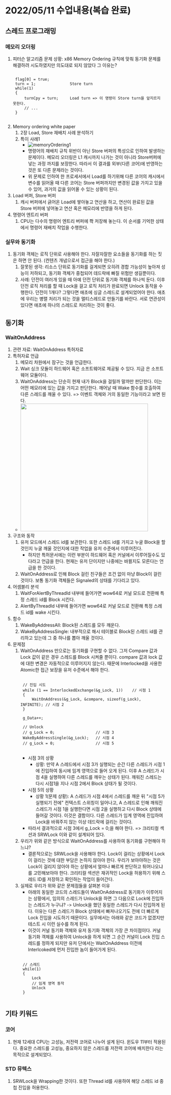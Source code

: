 # 2022/05/11 수업내용(복습 완료)
## 스레드 프로그래밍
### 메모리 오더링
1. 피터슨 알고리즘 문제 상황: x86 Memory Ordering 규칙에 맞춰 동기화 문제를 해결하려 시도하였지만 의도대로 되지 않았다 그 이유는?
    <pre><code>
    flag[0] = true;
    turn = 1;               Store turn
    while(1)
    {
        turnCpy = turn;     Load turn => 이 명령이 Store turn을 앞지르지 못한다.
        // ...
    }
    </code></pre>
2. Memory ordering white paper
    1) 2장 Load, Store 재배치 사례 분석하기
    2) 특이 사례1
        * ![memoryOrdering1](https://user-images.githubusercontent.com/95362065/167749895-33b360f1-5a9a-482a-98af-b86976b8822a.PNG)
        * 명령어의 재배치 규칙 위반이 아닌 Store 버퍼의 특성으로 인하여 발생하는 문제이다. 메모리 오더링은 L1 캐시까지 나가는 것이 아니라 Store버퍼에 넣는 과정 까지를 보장한다. 따라서 이 결과를 외부(다른 코어)에 반영하는 것은 또 다른 문제라는 것이다.
        * 위 문제로 인하여 한 프로세서에서 Load를 하기위해 다른 코어의 캐시에서 변수를 읽어올 때 다른 코어는 Store 버퍼까지만 변경된 값을 가지고 있을 수 있어, 과거의 값을 읽어올 수 있는 상황이 된다.
3. Load 버퍼, Store 버퍼
    1) 캐시 버퍼에서 긁어온 Load에 쌓아놓고 연산을 하고, 연산이 완료된 값을 Store 버퍼에 넣어놓고 연산 혹은 메모리에 반영을 하게 된다.
4. 명령어 엔트리 버퍼
    1) CPU는 다수의 명령어 엔트리 버퍼에 쫙 저장해 놓는다. 이 순서를 기억한 상태에서 명령어 재배치 작업을 수행한다.

### 실무와 동기화
1. 동기화 객체는 로직 단위로 사용해야 한다. 자잘자잘한 요소들을 동기화를 하는 짓은 하면 안 된다. (컨텐츠 개념으로서 접근을 해야 한다.)
    1) 잘못된 생각: 리소스 단위로 동기화를 걸게되면 오히려 경합 가능성이 높아져 성능이 저하되고, 동기화 객체가 중첩되어 데드락에 빠질 위험만 생길뿐이다. 
    2) 사례: 던전이 여러개 있을 때 아예 던전 단위로 동기화 객체를 하나씩 둔다. 이후 던전 로직 처리를 할 때 Lock을 걸고 로직 처리가 완료되면 Unlock 동작을 수행한다. 던전이 1개다? 그렇다면 애초에 싱글 스레드로 설계되었어야 한다. 애초에 우리는 병렬 처리가 되는 것을 멀티스레드로 만들기를 바란다. 서로 연관성이 있다면 애초에 하나의 스레드로 처리하는 것이 좋다.

## 동기화
### WaitOnAddress
1. 관련 자료: WaitOnAddress 특허자료
2. 특허자료 언급
    1) 메모리 차원에서 잠구는 것을 언급한다.
    2) Wait 싱크 모듈이 하드웨어 혹은 소프트웨어로 제공될 수 있다. 지금 은 소프트웨어 모듈이다.
    3) WaitOnAddress는 단순히 현재 내가 Block을 걸릴까 말까만 판단한다. 이는 어떤 메모리에 있는 값을 가지고 판단한다. 깨어날 때 Wake 함수를 호출하여 다른 스레드를 깨울 수 있다. => 이벤트 객체와 거의 동일한 기능이라고 보면 된다.
    * <img width=400 src="https://user-images.githubusercontent.com/95362065/167804455-a027107a-0b1d-4b12-8761-d2f7cf9332ae.png">
3. 구조와 동작
    1) 유저 모드에서 스레드 id를 보관한다. 또한 스레드 id를 가지고 누굴 Block을 할 것인지 누굴 깨울 것인지에 대한 작업을 유저 수준에서 이루어진다.
        * 하지만 특허문서에는 이런 부분이 하드웨어 혹은 커널에서 이루어질수도 있다라고 언급을 한다. 현재는 유저 단이지만 나중에는 바뀔지도 모른다는 언급을 한 것이다.
    2) WaitOnAddress로 인해 Block 걸린 친구들은 조건 없이 마냥 Block이 걸린 것이다. 보통 동기화 객체들은 Signaled의 상태를 기다리고 있다.
4. 어셈블리 분석
    1) WaitForAlertByThreadId 내부에 들어가면 wow64로 커널 모드로 전환해 특정 스레드 id를 Block 시킨다.
    2) AlertByThreadId 내부에 들어가면 wow64로 커널 모드로 전환해 특정 스레드 id를 wake 시킨다.
4. 함수
    1) WakeByAddressAll: Block된 스레드를 모두 깨운다.
    2) WakeByAddressSingle: 내부적으로 해시 테이블로 Block된 스레드 id를 관리하고 있는데 그 중 하나를 뽑아 깨울 것이다.
5. 문제점
    1) WaitOnAddress 만으로는 동기화를 구현할 수 없다. 그저 Compare 값과 Lock 값이 같은 경우 스레드를 Block 시켜줄 뿐이다. compare 값과 lock 값에 대한 변경은 자동적으로 이루어지지 않는다. 때문에 Interlocked을 사용한 Atomic한 접근 보장을 유저 수준에서 해야 한다.
        <pre><code>
        // 진입 시도
        while (1 == InterlockedExchange(&g_Lock, 1))    // 시점 1
        {
            WaitOnAddress(&g_Lock, &compare, sizeof(g_Lock), INFINITE); // 시점 2
        }

        g_Data++;

        // Unlock
        // g_Lock = 0;                  // 시점 3
        WakeByAddressSingle(&g_Lock);   // 시점 4
        // g_Lock = 0;                  // 시점 5
        </code></pre>
        * 시점 3의 상황
            * 상황: 만약 A 스레드에서 시점 3가 실행되는 순간 다른 스레드가 시점 1에 진입하여 동시에 임계 영역으로 들어 오게 된다. 이후 A 스레드가 시점 4을 실행하여 다른 스레드를 깨우는 상태가 된다. 깨워진 스레드는 다시 시점1을 지나 시점 2에서 Block 상태가 될 것이다.
        * 시점 5의 상황
            * 상황 1(문제 상황): A 스레드가 시점 4에서 스레드를 깨운 뒤 "시점 5가 실행되기 전에" 컨텍스트 스위칭이 일어나고, A 스레드로 인해 깨워진 스레드가 시점 1을 실행한다면 시점 2을 실행하고 다시 Block 상태에 들어갈 것이다. 이것은 결함이다. 다른 스레드가 임계 영역에 진입하여 Lock을 바꿔주지 않는 이상 데드락에 걸리는 것이다.
        * 따라서 결과적으로 시점 3에서 g_Lock = 0;을 해야 한다. => 크리티컬 섹션과 SRWLock 이와 같이 설계되어 있다.
    2) 우리가 위와 같은 방식으로 WaitOnAddress를 사용하여 동기화를 구현해야 하느냐?
        * 결론적으로는 SRWLock을 사용해야 한다. Lock이 걸리는 상황에서 Lock이 걸리는 것에 대한 부담은 논하지 않아야 한다. 우리가 보아야하는 것은 Lock이 걸리지 않아야 하는 상황에서 얼마나 빠르게 판단하고 튀어나오냐를 고민해보아야 한다. 크리티컬 섹션은 재귀적인 Lock을 허용하기 위해 스레드 ID를 저장하고 확인하는 작업이 들어간다.
    3) 실제로 우리가 위와 같은 문제점들을 살펴본 이유
        * 아래의 동일한 코드의 스레드들이 WaitOnAddress로 동기화가 이루어지는 상황에서, 임의의 스레드가 Unlock을 하면 그 다음으로 Lock에 진입하는 스레드가 누구냐? -> Unlock을 했던 동일한 스레드가 다시 진입하게 된다. 이유는 다른 스레드가 Block 상태에서 빠져나오기도 전에 더 빠르게 Lock 진입을 시도하기 때문이다. 실무에서는 아래와 같은 코드가 없겠지만 테스트 시 이런 실수를 하게 된다.
        * 이것이 커널 동기화 객체와 유저 동기화 객체의 가장 큰 차이점이다. 커널 동기화 객체를 사용하여 Unlock을 하게 되면 그 순간 커널이 Lock 진입 스레드를 정하게 되지만 유저 단에서는 WaitOnAddress 이전에 Interlcoked에 먼저 진입한 놈이 들어가게 된다.
        <pre><code>
        // 스레드
        while(1)
        {
            Lock
            // 임계 영역 동작
            Unlock
        }
        </code></pre>

## 기타 키워드
### 코어
1. 현재 12세대 CPU는 고성능, 저전력 코어로 나누어 설계 된다. 윈도우 11부터 적용된다. 중요한 스레드를 고성능, 중요하지 않은 스레드를 저전력 코어에 배치한다 라는 목적으로 설계되었다.

### STD 뮤텍스
1. SRWLock을 Wrapping한 것이다. 또한 Thread id를 사용하여 해당 스레드 id 중첩 진입을 허용한다.
